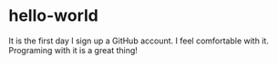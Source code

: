 # hello-world
It is the first day I sign up a GitHub account. 
I feel comfortable with it. Programing with it is a great thing!
